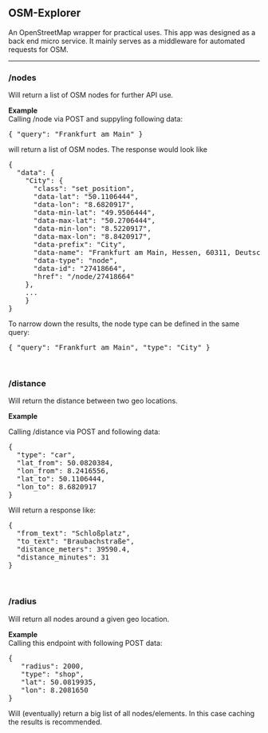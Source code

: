## OSM-Explorer
An OpenStreetMap wrapper for practical uses. This app was designed as a back end micro service. 
It mainly serves as a middleware for automated requests for OSM.

---------------------------------------------


### /nodes
Will return a list of OSM nodes for further API use. 

<b>Example</b><br/>
Calling /node via POST and suppyling following data:
<pre>{ "query": "Frankfurt am Main" }</pre>
will return a list of OSM nodes. The response would look like

<pre>
{
  "data": {
    "City": {
      "class": "set_position",
      "data-lat": "50.1106444",
      "data-lon": "8.6820917",
      "data-min-lat": "49.9506444",
      "data-max-lat": "50.2706444",
      "data-min-lon": "8.5220917",
      "data-max-lon": "8.8420917",
      "data-prefix": "City",
      "data-name": "Frankfurt am Main, Hessen, 60311, Deutschland",
      "data-type": "node",
      "data-id": "27418664",
      "href": "/node/27418664"
    },
    ...
    }
}
</pre>

To narrow down the results, the node type can be defined in the same query:
<pre>{ "query": "Frankfurt am Main", "type": "City" }</pre>
<br/>

### /distance
Will return the distance between two geo locations.

<b>Example</b><br/>

Calling /distance via POST and following data:

<pre>
{
  "type": "car",
  "lat_from": 50.0820384,
  "lon_from": 8.2416556,
  "lat_to": 50.1106444,
  "lon_to": 8.6820917
}
</pre>

Will return a response like:
<pre>
{
  "from_text": "Schloßplatz",
  "to_text": "Braubachstraße",
  "distance_meters": 39590.4,
  "distance_minutes": 31
}
</pre>

<br/>

### /radius
Will return all nodes around a given geo location.

<b>Example</b><br/>
Calling this endpoint with following POST data:
<pre>
{
   "radius": 2000,
   "type": "shop",
   "lat": 50.0819935,
   "lon": 8.2081650
} 
</pre>

Will (eventually) return a big list of all nodes/elements. In this case caching the results is recommended.